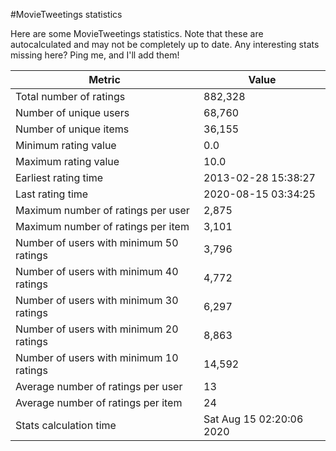 #MovieTweetings statistics

Here are some MovieTweetings statistics. Note that these are autocalculated and may not be completely up to date. Any interesting stats missing here? Ping me, and I'll add them!

Metric | Value
--- | ---
Total number of ratings                 | 882,328
Number of unique users                  | 68,760
Number of unique items                  | 36,155
Minimum rating value                    | 0.0
Maximum rating value                    | 10.0
Earliest rating time                    | 2013-02-28 15:38:27
Last rating time                        | 2020-08-15 03:34:25
Maximum number of ratings per user      | 2,875
Maximum number of ratings per item      | 3,101
Number of users with minimum 50 ratings | 3,796
Number of users with minimum 40 ratings | 4,772
Number of users with minimum 30 ratings | 6,297
Number of users with minimum 20 ratings | 8,863
Number of users with minimum 10 ratings | 14,592
Average number of ratings per user      | 13
Average number of ratings per item      | 24
Stats calculation time                  | Sat Aug 15 02:20:06 2020

